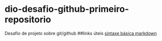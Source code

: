 # dio-desafio-github-primeiro-repositorio
Desafio de projeto sobre git/github
##links úteis
[sintaxe básica markdown](https://www.markdownguide.org/basic-syntax/)

